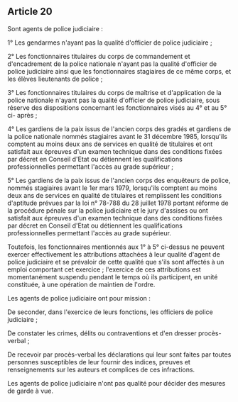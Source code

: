 Article 20
----
Sont agents de police judiciaire :

1° Les gendarmes n'ayant pas la qualité d'officier de police judiciaire ;

2° Les fonctionnaires titulaires du corps de commandement et d'encadrement de la
police nationale n'ayant pas la qualité d'officier de police judiciaire ainsi
que les fonctionnaires stagiaires de ce même corps, et les élèves lieutenants de
police ;

3° Les fonctionnaires titulaires du corps de maîtrise et d'application de la
police nationale n'ayant pas la qualité d'officier de police judiciaire, sous
réserve des dispositions concernant les fonctionnaires visés au 4° et au 5° ci-
après ;

4° Les gardiens de la paix issus de l'ancien corps des gradés et gardiens de la
police nationale nommés stagiaires avant le 31 décembre 1985, lorsqu'ils
comptent au moins deux ans de services en qualité de titulaires et ont satisfait
aux épreuves d'un examen technique dans des conditions fixées par décret en
Conseil d'Etat ou détiennent les qualifications professionnelles permettant
l'accès au grade supérieur ;

5° Les gardiens de la paix issus de l'ancien corps des enquêteurs de police,
nommés stagiaires avant le 1er mars 1979, lorsqu'ils comptent au moins deux ans
de services en qualité de titulaires et remplissent les conditions d'aptitude
prévues par la loi n° 78-788 du 28 juillet 1978 portant réforme de la procédure
pénale sur la police judiciaire et le jury d'assises ou ont satisfait aux
épreuves d'un examen technique dans des conditions fixées par décret en Conseil
d'Etat ou détiennent les qualifications professionnelles permettant l'accès au
grade supérieur.

Toutefois, les fonctionnaires mentionnés aux 1° à 5° ci-dessus ne peuvent
exercer effectivement les attributions attachées à leur qualité d'agent de
police judiciaire et se prévaloir de cette qualité que s'ils sont affectés à un
emploi comportant cet exercice ; l'exercice de ces attributions est
momentanément suspendu pendant le temps où ils participent, en unité constituée,
à une opération de maintien de l'ordre.

Les agents de police judiciaire ont pour mission :

De seconder, dans l'exercice de leurs fonctions, les officiers de police
judiciaire ;

De constater les crimes, délits ou contraventions et d'en dresser procès-verbal
;

De recevoir par procès-verbal les déclarations qui leur sont faites par toutes
personnes susceptibles de leur fournir des indices, preuves et renseignements
sur les auteurs et complices de ces infractions.

Les agents de police judiciaire n'ont pas qualité pour décider des mesures de
garde à vue.
